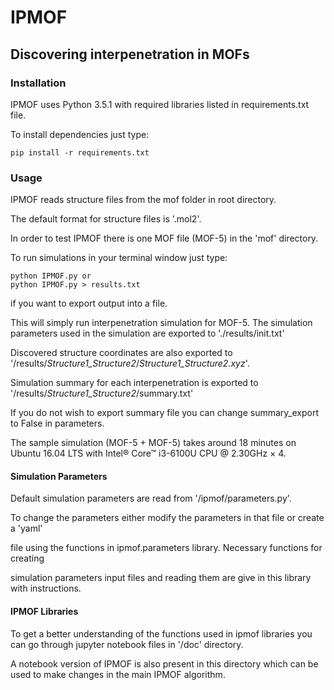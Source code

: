 # IPMOF
## Discovering interpenetration in MOFs

### Installation
IPMOF uses Python 3.5.1 with required libraries listed in requirements.txt file.

To install dependencies just type:

`pip install -r requirements.txt`

### Usage
IPMOF reads structure files from the mof folder in root directory.

The default format for structure files is '.mol2'.

In order to test IPMOF there is one MOF file (MOF-5) in the 'mof' directory.

To run simulations in your terminal window just type:
```
python IPMOF.py or
python IPMOF.py > results.txt
```
if you want to export output into a file.

This will simply run interpenetration simulation for MOF-5.
The simulation parameters used in the simulation are exported to './results/init.txt'

Discovered structure coordinates are also exported to
'/results/*Structure1_Structure2*/*Structure1_Structure2.xyz*'.

Simulation summary for each interpenetration is exported to
'/results/*Structure1_Structure2*/summary.txt'

If you do not wish to export summary file you can change summary_export to False in parameters.

The sample simulation (MOF-5 + MOF-5) takes around 18 minutes
on Ubuntu 16.04 LTS with Intel® Core™ i3-6100U CPU @ 2.30GHz × 4.

#### Simulation Parameters
Default simulation parameters are read from '/ipmof/parameters.py'.

To change the parameters either modify the parameters in that file or create a 'yaml'

file using the functions in ipmof.parameters library. Necessary functions for creating

simulation parameters input files and reading them are give in this library with instructions.

#### IPMOF Libraries
To get a better understanding of the functions used in ipmof libraries you can go through
jupyter notebook files in '/doc' directory.

A notebook version of IPMOF is also present in this directory which can be used to make
changes in the main IPMOF algorithm.
